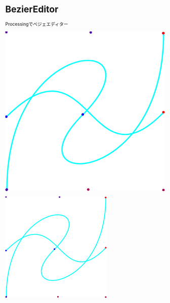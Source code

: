 # BezierEditor
Processingでベジェエディター  

![Bezier Editor](https://github.com/takeYY/BezierEditor/blob/master/BezierEditor/Bezier.png)
  
<img src="https://github.com/takeYY/BezierEditor/blob/master/BezierEditor/Bezier.png" width="320px">

